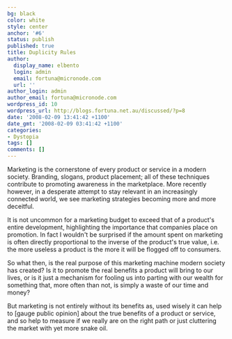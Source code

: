 ```yaml
---
bg: black
color: white
style: center
anchor: '#6'
status: publish
published: true
title: Duplicity Rules
author:
  display_name: elbento
  login: admin
  email: fortuna@micronode.com
  url: ''
author_login: admin
author_email: fortuna@micronode.com
wordpress_id: 10
wordpress_url: http://blogs.fortuna.net.au/discussed/?p=8
date: '2008-02-09 13:41:42 +1100'
date_gmt: '2008-02-09 03:41:42 +1100'
categories:
- Dystopia
tags: []
comments: []
---
```


Marketing is the cornerstone of every product or service in a modern society. Branding, slogans, product placement; all of these techniques contribute to promoting awareness in the marketplace. More recently however, in a desperate attempt to stay relevant in an increasingly connected world, we see marketing strategies becoming more and more deceitful.

It is not uncommon for a marketing budget to exceed that of a product's entire development, highlighting the importance that companies place on promotion. In fact I wouldn't be surprised if the amount spent on marketing is often directly proportional to the inverse of the product's true value, i.e. the more useless a product is the more it will be flogged off to consumers.

So what then,  is the real purpose of this marketing machine modern society has created? Is it to promote the real benefits a product will bring to our lives, or is it just a mechanism for fooling us into parting with our wealth for something that, more often than not, is simply a waste of our time and money?

But marketing is not entirely without its benefits as, used wisely it can help to [gauge public opinion] about the true benefits of a product or service, and so help to measure if we really are on the right path or just cluttering the market with yet more snake oil.

[guage public opinion]: http://blogs.fortuna.net.au/discussed/?p=7
